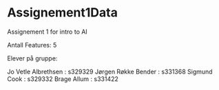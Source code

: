# Assignement1Data
Assignement 1 for intro to AI

Antall Features: 5

Elever på gruppe:

Jo Vetle Albrethsen : s329329
Jørgen Røkke Bender : s331368
Sigmund Cook : s329332
Brage Allum : s331422
